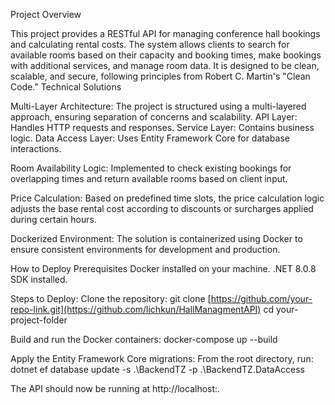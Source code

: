 Project Overview

This project provides a RESTful API for managing conference hall bookings and calculating rental costs. The system allows clients to search for available rooms based on their capacity and booking times, make bookings with additional services, and manage room data. It is designed to be clean, scalable, and secure, following principles from Robert C. Martin's "Clean Code."
Technical Solutions

Multi-Layer Architecture: The project is structured using a multi-layered approach, ensuring separation of concerns and scalability.
        API Layer: Handles HTTP requests and responses.
        Service Layer: Contains business logic.
        Data Access Layer: Uses Entity Framework Core for database interactions.

Room Availability Logic: Implemented to check existing bookings for overlapping times and return available rooms based on client input.

Price Calculation: Based on predefined time slots, the price calculation logic adjusts the base rental cost according to discounts or surcharges applied during certain hours.

Dockerized Environment: The solution is containerized using Docker to ensure consistent environments for development and production.

How to Deploy
Prerequisites
    Docker installed on your machine.
    .NET 8.0.8 SDK installed.
    
Steps to Deploy:
Clone the repository:
git clone [https://github.com/your-repo-link.git](https://github.com/lichkun/HallManagmentAPI)
cd your-project-folder

Build and run the Docker containers:
docker-compose up --build

Apply the Entity Framework Core migrations: From the root directory, run:
dotnet ef database update -s .\BackendTZ -p .\BackendTZ.DataAccess

The API should now be running at http://localhost:<your-port>.
